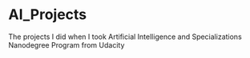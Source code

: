 # AI_Projects
The projects I did when I took Artificial Intelligence and Specializations Nanodegree Program from Udacity
